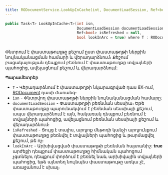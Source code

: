 ```yaml
---
title: RODocumentService.LookUpInCache(int, DocumentLoadSession, Ref<bool>, bool) մեթոդ
---
```


```c#
public Task<T> LookUpInCache<T>(int isn, 
                                DocumentLoadSession documentLoadSession,
                                Ref<bool> isRefreshed = null, 
                                bool lookInArc = true) where T : RODocument, new()
                                        
```

Փնտրում է փաստաթուղթը քեշում ըստ փաստաթղթի ներքին նույնականացման համարի և վերադարձնում։ 
Քեշում բացակայության դեպքում բեռնում է փաստաթուղթը տվյալների պահոցից, ավելացնում քեշում և վերադարձնում։ 

**Պարամետրեր**

* `T` - Վերադարձնում է փաստաթղթի նկարագրված դաս 8X-ում, [RODocument](../../types/RODocument.md) դասի ժառանգ։
* `isn` - Փնտրվող փաստաթղթի ներքին նույնականացման համարը։
* `documentLoadSession` - Փաստաթղթի բեռնման սեսսիա։ Եթե փաստաթուղթը պարունակվում է բեռնման սեսսիայի քեշում, ապա վերադարձնում է այն, հակառակ դեպքում բեռնում է տվյալների պահոցից, ավելացնում բեռնման սեսսիայի քեշում և վերադարձնում։
* `isRefreshed` - Ցույց է տալիս, արդյոք մեթոդի կանչի արդյունքում փաստաթուղթը բեռնվել է տվյալների պահոցից և թարմացվել քեշում, թե ոչ։
* `lookInArc` - Արխիվացված փաստաթղթի բեռնման հայտանիշ։ **true** արժեքի դեպքում փաստաթուղթը հիմնական պահոցում չգտնելու դեպքում փորձում է բեռնել նաև արխիվային տվյալների պահոցից, եթե այնտեղ նույնպես փաստաթութը առկա չէ, առաջանում է սխալ։
